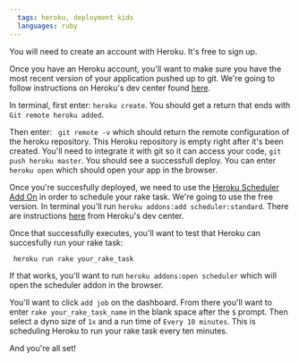 ```yaml
---
  tags: heroku, deployment kids
  languages: ruby
---
```

You will need to create an account with Heroku. It's free to sign up.

Once you have an Heroku account, you'll want to make sure you have the most recent version of your application pushed up to git. We're going to follow instructions on Heroku's dev center found [here](https://devcenter.heroku.com/articles/git).

In terminal, first enter: `heroku create`. You should get a return that ends with `Git remote heroku added`.

Then enter: ` git remote -v` which should return the remote configuration of the heroku repository. This Heroku repository is empty right after it's been created. You'll need to integrate it with git so it can access your code, `git push heroku master`. You should see a successfull deploy. You can enter `heroku open` which should open your app in the browser.

Once you're succesfully deployed, we need to use the [Heroku Scheduler Add On](https://addons.heroku.com/scheduler) in order to schedule your rake task. We're going to use the free version.
 In terminal you'll run `heroku addons:add scheduler:standard`. There are instructions [here](https://devcenter.heroku.com/articles/scheduler) from Heroku's dev center.

Once that successfully executes, you'll want to test that Heroku can succesfully run your rake task:
```
 heroku run rake your_rake_task
```
 If that works, you'll want to run `heroku addons:open scheduler` which will open the scheduler addon in the browser.

You'll want to click `add job` on the dashboard. From there you'll want to enter `rake your_rake_task_name` in the blank space after the `$` prompt. Then select a dyno size of `1x` and a run time of `Every 10 minutes`. This is scheduling Heroku to run your rake task every ten minutes.  

And you're all set!
